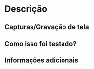 # Descrição

<!-- Descreva um pouco sobre as mudanças que está realizando.
Aproveite para especificar o comportamento atual
e o novo comportamento que está sendo introduzido. -->

<!-- Saiba como escrever uma descrição de PR: https://www.pullrequest.com/blog/writing-a-great-pull-request-description/ -->

## Capturas/Gravação de tela

<!-- Caso as mudanças adicionadas aqui impacte diretamente
a parte visual, é interessante preencher essa seção.

<details>
  <summary>Capturas/Gravações de tela</summary>
</details>

|Antes|Depois|
|-|-|
||| 

-->

## Como isso foi testado?

## Informações adicionais

<!-- Utilize este espaço para colocar quaisquer
informações que achar relevante.  -->
